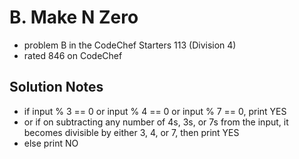 # B. Make N Zero

* problem B in the CodeChef Starters 113 (Division 4)
* rated 846 on CodeChef

## Solution Notes

* if input % 3 == 0 or input % 4 == 0 or input % 7 == 0, print YES
* or if on subtracting any number of 4s, 3s, or 7s from the input, it becomes divisible by either 3, 4, or 7, then print YES
* else print NO